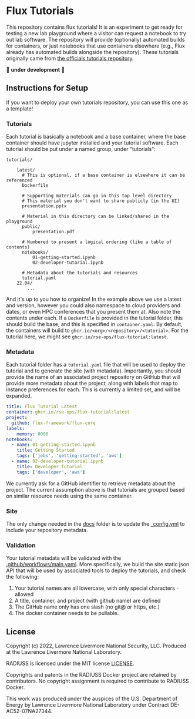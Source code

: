 # Flux Tutorials

This repository contains flux tutorials! It is an experiment to get ready
for testing a new lab playground where a visitor can request a notebook
to try out lab software. The repository will provide (optionally)
automated builds for containers, or just notebooks that use containers
elsewhere (e.g., Flux already has automated builds alongside the repository).
These tutorials originally came from [the officials tutorials repository](https://github.com/flux-framework/Tutorials).

🚧️ **under development** 🚧️

## Instructions for Setup

If you want to deploy your own tutorials repository, you can use this one as a template!

### Tutorials

Each tutorial is basically a notebook and a base container, where the base
container should have jupyter installed and your tutorial software. Each tutorial
should be put under a named group, under "tutorials":

```console
tutorials/

    latest/
      # This is optional, if a base container is elsewhere it can be referenced
      Dockerfile

      # Supporting materials can go in this top level directory
      # This material you don't want to share publicly (in the UI)
      presentation.pptx
      
      # Material in this directory can be linked/shared in the playground
      public/
          presentation.pdf

      # Numbered to present a logical ordering (like a table of contents)
      notebooks/
          01-getting-started.ipynb
          02-developer-tutorial.ipynb

      # Metadata about the tutorials and resources
      tutorial.yaml
    22.04/
        ...
```

And it's up to you how to organize! In the example above we use a latest and version,
however you could also namespace to cloud providers and dates, or even HPC conferences
that you present them at. Also note the contents under each. If a `Dockerfile`
is provided in the tutorial folder, this should build the base, and this is specified
in `container.yaml`. By default, the containers will build to `ghcr.io/<org>/<repository>/<tutorial>`.
For the tutorial here, we might see `ghcr.io/rse-ops/flux-tutorial:latest`.

### Metadata

Each tutorial folder has a `tutorial.yaml` file that will be used to deploy
the tutorial and to generate the site (with metadata). Importantly, you should
provide the name of an associated project repository on GitHub that will provide
more metadata about the project, along with labels that map to instance preferences
for each. This is currently a limited set, and will be expanded.

```yaml
title: Flux Tutorial Latest
container: ghcr.io/rse-ops/flux-tutorial:latest
project:
  github: flux-framework/flux-core
labels:
    memory: 8000
notebooks:
  - name: 01-getting-started.ipynb
    title: Getting Started
    tags: ['jobs', 'getting-started', 'aws']
  - name: 02-developer-tutorial.ipynb
    title: Developer Tutorial
    tags: ['developer', 'aws']
```

We currently ask for a GitHub identifier to retrieve metadata about the project.
The current assumption above is that tutorials are grouped based on similar resource needs using the same container.

### Site

The only change needed in the [docs](docs) folder is to update the [_config.yml](_config.yml)
to include your repository metadata.

### Validation

Your tutorial metadata will be validated with the [.github/workflows/main.yaml](.github/workflows/main.yaml).
More specifically, we build the site static json API that will be used by associated tools to deploy
the tutorials, and check the following:

1. Your tutorial names are all lowercase, with only special characters `-` allowed
2. A title, container, and project (with github name) are defined
3. The GitHub name only has one slash (no git@ or https, etc.)
4. The docker container needs to be pullable.

License
-------

Copyright (c) 2022, Lawrence Livermore National Security, LLC. 
Produced at the Lawrence Livermore National Laboratory.

RADIUSS is licensed under the MIT license [LICENSE](./LICENSE).

Copyrights and patents in the RADIUSS Docker project are retained by
contributors. No copyright assignment is required to contribute to RADIUSS
Docker.

This work was produced under the auspices of the U.S. Department of
Energy by Lawrence Livermore National Laboratory under Contract
DE-AC52-07NA27344.
